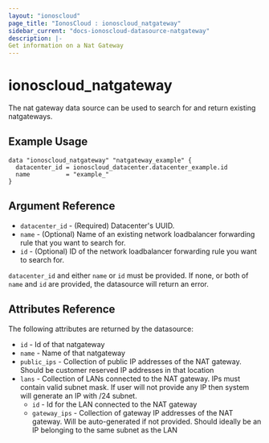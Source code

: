```yaml
---
layout: "ionoscloud"
page_title: "IonosCloud : ionoscloud_natgateway"
sidebar_current: "docs-ionoscloud-datasource-natgateway"
description: |-
Get information on a Nat Gateway
---
```


# ionoscloud_natgateway

The nat gateway data source can be used to search for and return existing natgateways.

## Example Usage

```hcl
data "ionoscloud_natgateway" "natgateway_example" {
  datacenter_id = ionoscloud_datacenter.datacenter_example.id
  name			= "example_"
}
```

## Argument Reference

* `datacenter_id` - (Required) Datacenter's UUID.
* `name` - (Optional) Name of an existing network loadbalancer forwarding rule that you want to search for.
* `id` - (Optional) ID of the network loadbalancer forwarding rule you want to search for.

`datacenter_id` and either `name` or `id` must be provided. If none, or both of `name` and `id` are provided, the datasource will return an error.

## Attributes Reference

The following attributes are returned by the datasource:

* `id` - Id of that natgateway
* `name` - Name of that natgateway
* `public_ips` - Collection of public IP addresses of the NAT gateway. Should be customer reserved IP addresses in that location
* `lans` - Collection of LANs connected to the NAT gateway. IPs must contain valid subnet mask. If user will not provide any IP then system will generate an IP with /24 subnet.
    * `id` - Id for the LAN connected to the NAT gateway
    * `gateway_ips` - Collection of gateway IP addresses of the NAT gateway. Will be auto-generated if not provided. Should ideally be an IP belonging to the same subnet as the LAN
